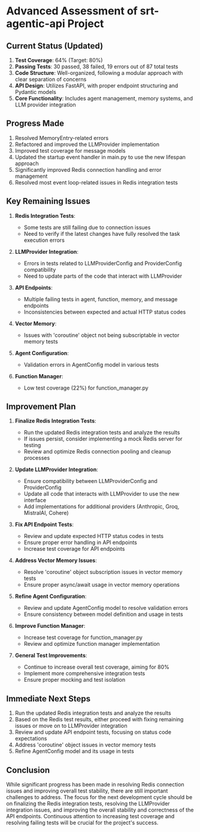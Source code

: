 # Advanced Assessment of srt-agentic-api Project

## Current Status (Updated)

1. **Test Coverage**: 64% (Target: 80%)
2. **Passing Tests**: 30 passed, 38 failed, 19 errors out of 87 total tests
3. **Code Structure**: Well-organized, following a modular approach with clear separation of concerns
4. **API Design**: Utilizes FastAPI, with proper endpoint structuring and Pydantic models
5. **Core Functionality**: Includes agent management, memory systems, and LLM provider integration

## Progress Made

1. Resolved MemoryEntry-related errors
2. Refactored and improved the LLMProvider implementation
3. Improved test coverage for message models
4. Updated the startup event handler in main.py to use the new lifespan approach
5. Significantly improved Redis connection handling and error management
6. Resolved most event loop-related issues in Redis integration tests

## Key Remaining Issues

1. **Redis Integration Tests**: 
   - Some tests are still failing due to connection issues
   - Need to verify if the latest changes have fully resolved the task execution errors

2. **LLMProvider Integration**: 
   - Errors in tests related to LLMProviderConfig and ProviderConfig compatibility
   - Need to update parts of the code that interact with LLMProvider

3. **API Endpoints**: 
   - Multiple failing tests in agent, function, memory, and message endpoints
   - Inconsistencies between expected and actual HTTP status codes

4. **Vector Memory**: 
   - Issues with 'coroutine' object not being subscriptable in vector memory tests

5. **Agent Configuration**: 
   - Validation errors in AgentConfig model in various tests

6. **Function Manager**: 
   - Low test coverage (22%) for function_manager.py

## Improvement Plan

1. **Finalize Redis Integration Tests**:
   - Run the updated Redis integration tests and analyze the results
   - If issues persist, consider implementing a mock Redis server for testing
   - Review and optimize Redis connection pooling and cleanup processes

2. **Update LLMProvider Integration**:
   - Ensure compatibility between LLMProviderConfig and ProviderConfig
   - Update all code that interacts with LLMProvider to use the new interface
   - Add implementations for additional providers (Anthropic, Groq, MistralAI, Cohere)

3. **Fix API Endpoint Tests**:
   - Review and update expected HTTP status codes in tests
   - Ensure proper error handling in API endpoints
   - Increase test coverage for API endpoints

4. **Address Vector Memory Issues**:
   - Resolve 'coroutine' object subscription issues in vector memory tests
   - Ensure proper async/await usage in vector memory operations

5. **Refine Agent Configuration**:
   - Review and update AgentConfig model to resolve validation errors
   - Ensure consistency between model definition and usage in tests

6. **Improve Function Manager**:
   - Increase test coverage for function_manager.py
   - Review and optimize function manager implementation

7. **General Test Improvements**:
   - Continue to increase overall test coverage, aiming for 80%
   - Implement more comprehensive integration tests
   - Ensure proper mocking and test isolation

## Immediate Next Steps

1. Run the updated Redis integration tests and analyze the results
2. Based on the Redis test results, either proceed with fixing remaining issues or move on to LLMProvider integration
3. Review and update API endpoint tests, focusing on status code expectations
4. Address 'coroutine' object issues in vector memory tests
5. Refine AgentConfig model and its usage in tests

## Conclusion

While significant progress has been made in resolving Redis connection issues and improving overall test stability, there are still important challenges to address. The focus for the next development cycle should be on finalizing the Redis integration tests, resolving the LLMProvider integration issues, and improving the overall stability and correctness of the API endpoints. Continuous attention to increasing test coverage and resolving failing tests will be crucial for the project's success.
